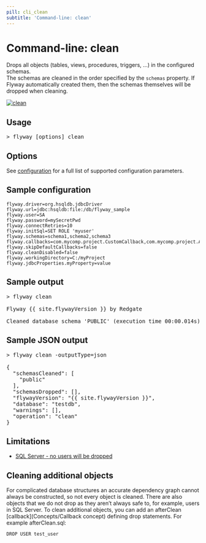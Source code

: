 ```yaml
---
pill: cli_clean
subtitle: 'Command-line: clean'
---
```

# Command-line: clean

Drops all objects (tables, views, procedures, triggers, ...) in the configured schemas.<br/>
The schemas are cleaned in the order specified by the `schemas` property. If Flyway automatically created them, then the schemas themselves will be dropped when cleaning.

<a href="Commands/clean"><img src="assets/command-clean.png" alt="clean"></a>

## Usage

<pre class="console"><span>&gt;</span> flyway [options] clean</pre>

## Options

See [configuration](Configuration/parameters) for a full list of supported configuration parameters.

## Sample configuration

```properties
flyway.driver=org.hsqldb.jdbcDriver
flyway.url=jdbc:hsqldb:file:/db/flyway_sample
flyway.user=SA
flyway.password=mySecretPwd
flyway.connectRetries=10
flyway.initSql=SET ROLE 'myuser'
flyway.schemas=schema1,schema2,schema3
flyway.callbacks=com.mycomp.project.CustomCallback,com.mycomp.project.AnotherCallback
flyway.skipDefaultCallbacks=false
flyway.cleanDisabled=false
flyway.workingDirectory=C:/myProject
flyway.jdbcProperties.myProperty=value
```

## Sample output
<pre class="console">&gt; flyway clean

Flyway {{ site.flywayVersion }} by Redgate

Cleaned database schema 'PUBLIC' (execution time 00:00.014s)</pre>

## Sample JSON output

<pre class="console">&gt; flyway clean -outputType=json

{
  "schemasCleaned": [
    "public"
  ],
  "schemasDropped": [],
  "flywayVersion": "{{ site.flywayVersion }}",
  "database": "testdb",
  "warnings": [],
  "operation": "clean"
}</pre>

## Limitations

- [SQL Server - no users will be dropped](<Supported Databases/SQL Server Database>)

## Cleaning additional objects
For complicated database structures an accurate dependency graph cannot always be constructed, so not every object is cleaned.
There are also objects that we do not drop as they aren’t always safe to, for example, users in SQL Server.
To clean additional objects, you can add an afterClean [callback](Concepts/Callback concept) defining drop statements. For example afterClean.sql:

```
DROP USER test_user
```
